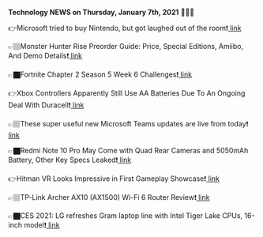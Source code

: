 <b>Technology NEWS on Thursday, January 7th, 2021</b> 📡📡📡 

👉Microsoft tried to buy Nintendo, but got laughed out of the room❗️<a href='https://techblock.club/?p=9331'> link</a>

👉🏽Monster Hunter Rise Preorder Guide: Price, Special Editions, Amiibo, And Demo Details❗️<a href='https://techblock.club/?p=9333'> link</a>

👉🏿Fortnite Chapter 2 Season 5 Week 6 Challenges❗️<a href='https://techblock.club/?p=9335'> link</a>

👉Xbox Controllers Apparently Still Use AA Batteries Due To An Ongoing Deal With Duracell❗️<a href='https://techblock.club/?p=9337'> link</a>

👉🏽These super useful new Microsoft Teams updates are live from today❗️<a href='https://techblock.club/?p=9339'> link</a>

👉🏿Redmi Note 10 Pro May Come with Quad Rear Cameras and 5050mAh Battery, Other Key Specs Leaked❗️<a href='https://techblock.club/?p=9341'> link</a>

👉Hitman VR Looks Impressive in First Gameplay Showcase❗️<a href='https://techblock.club/?p=9343'> link</a>

👉🏽TP-Link Archer AX10 (AX1500) Wi-Fi 6 Router Review❗️<a href='https://techblock.club/?p=9345'> link</a>

👉🏿CES 2021: LG refreshes Gram laptop line with Intel Tiger Lake CPUs, 16-inch model❗️<a href='https://techblock.club/?p=9347'> link</a>

